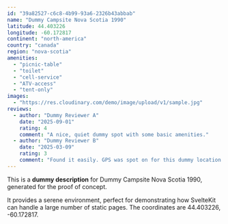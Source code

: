 ```yaml
---
id: "39a82527-c6c8-4b99-93a6-2326b43abbab"
name: "Dummy Campsite Nova Scotia 1990"
latitude: 44.403226
longitude: -60.172817
continent: "north-america"
country: "canada"
region: "nova-scotia"
amenities:
  - "picnic-table"
  - "toilet"
  - "cell-service"
  - "ATV-access"
  - "tent-only"
images:
  - "https://res.cloudinary.com/demo/image/upload/v1/sample.jpg"
reviews:
  - author: "Dummy Reviewer A"
    date: "2025-09-01"
    rating: 4
    comment: "A nice, quiet dummy spot with some basic amenities."
  - author: "Dummy Reviewer B"
    date: "2025-03-09"
    rating: 3
    comment: "Found it easily. GPS was spot on for this dummy location."
---
```


This is a **dummy description** for Dummy Campsite Nova Scotia 1990, generated for the proof of concept.

It provides a serene environment, perfect for demonstrating how SvelteKit can handle a large number of static pages. The coordinates are 44.403226, -60.172817.
